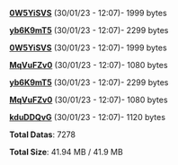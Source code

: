 [**0W5YiSVS**](/data/0W5YiSVS.txt) (30/01/23 - 12:07)- 1999 bytes

[**yb6K9mT5**](/data/yb6K9mT5.txt) (30/01/23 - 12:07)- 2299 bytes

[**0W5YiSVS**](/data/0W5YiSVS.txt) (30/01/23 - 12:07)- 1999 bytes

[**MqVuFZv0**](/data/MqVuFZv0.txt) (30/01/23 - 12:07)- 1080 bytes

[**yb6K9mT5**](/data/yb6K9mT5.txt) (30/01/23 - 12:07)- 2299 bytes

[**MqVuFZv0**](/data/MqVuFZv0.txt) (30/01/23 - 12:07)- 1080 bytes

[**kduDDQvG**](/data/kduDDQvG.txt) (30/01/23 - 12:07)- 1120 bytes

**Total Datas**: 7278

**Total Size**: 41.94 MB / 41.9 MB